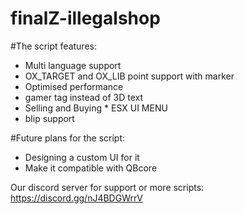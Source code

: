 # finalZ-illegalshop

 #The script features:  
* Multi language support
*  OX_TARGET and OX_LIB point support with marker
* Optimised performance
*  gamer tag instead of 3D text
*  Selling and Buying * ESX UI MENU
* blip support   

 #Future plans for the script: 
 * Designing a custom UI for it
 * Make it compatible with QBcore

Our discord server for support or more scripts:  https://discord.gg/nJ4BDGWrrV
